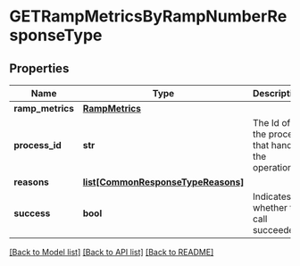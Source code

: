 # GETRampMetricsByRampNumberResponseType

## Properties
Name | Type | Description | Notes
------------ | ------------- | ------------- | -------------
**ramp_metrics** | [**RampMetrics**](RampMetrics.md) |  | [optional] 
**process_id** | **str** | The Id of the process that handle the operation.  | [optional] 
**reasons** | [**list[CommonResponseTypeReasons]**](CommonResponseTypeReasons.md) |  | [optional] 
**success** | **bool** | Indicates whether the call succeeded.  | [optional] 

[[Back to Model list]](../README.md#documentation-for-models) [[Back to API list]](../README.md#documentation-for-api-endpoints) [[Back to README]](../README.md)


